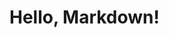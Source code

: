 ﻿<!--
<metadata>
    <title value="Creating a maintenance page."/>
    <summary value="Learn how to redirect users to a maintenance page."/>
    <author value="Mathieu St-Louis"/>
</metadata>
-->

# Hello, Markdown!